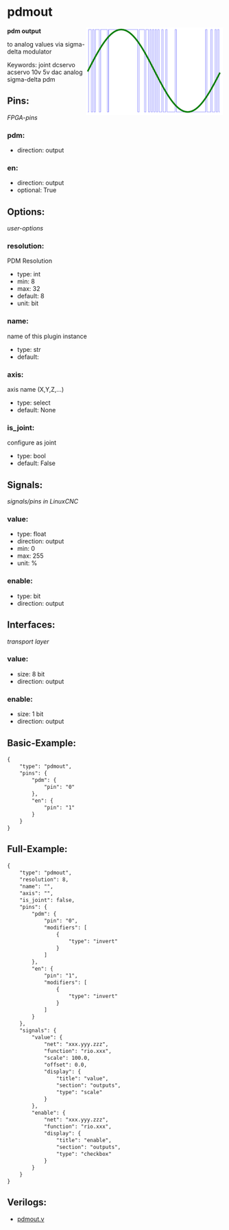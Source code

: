 # pdmout

<img align="right" width="320" src="image.png">

**pdm output**

to analog values via sigma-delta modulator

Keywords: joint dcservo acservo 10v 5v dac analog sigma-delta pdm

## Pins:
*FPGA-pins*
### pdm:

 * direction: output

### en:

 * direction: output
 * optional: True


## Options:
*user-options*
### resolution:
PDM Resolution

 * type: int
 * min: 8
 * max: 32
 * default: 8
 * unit: bit

### name:
name of this plugin instance

 * type: str
 * default: 

### axis:
axis name (X,Y,Z,...)

 * type: select
 * default: None

### is_joint:
configure as joint

 * type: bool
 * default: False


## Signals:
*signals/pins in LinuxCNC*
### value:

 * type: float
 * direction: output
 * min: 0
 * max: 255
 * unit: %

### enable:

 * type: bit
 * direction: output


## Interfaces:
*transport layer*
### value:

 * size: 8 bit
 * direction: output

### enable:

 * size: 1 bit
 * direction: output


## Basic-Example:
```
{
    "type": "pdmout",
    "pins": {
        "pdm": {
            "pin": "0"
        },
        "en": {
            "pin": "1"
        }
    }
}
```

## Full-Example:
```
{
    "type": "pdmout",
    "resolution": 8,
    "name": "",
    "axis": "",
    "is_joint": false,
    "pins": {
        "pdm": {
            "pin": "0",
            "modifiers": [
                {
                    "type": "invert"
                }
            ]
        },
        "en": {
            "pin": "1",
            "modifiers": [
                {
                    "type": "invert"
                }
            ]
        }
    },
    "signals": {
        "value": {
            "net": "xxx.yyy.zzz",
            "function": "rio.xxx",
            "scale": 100.0,
            "offset": 0.0,
            "display": {
                "title": "value",
                "section": "outputs",
                "type": "scale"
            }
        },
        "enable": {
            "net": "xxx.yyy.zzz",
            "function": "rio.xxx",
            "display": {
                "title": "enable",
                "section": "outputs",
                "type": "checkbox"
            }
        }
    }
}
```

## Verilogs:
 * [pdmout.v](pdmout.v)
